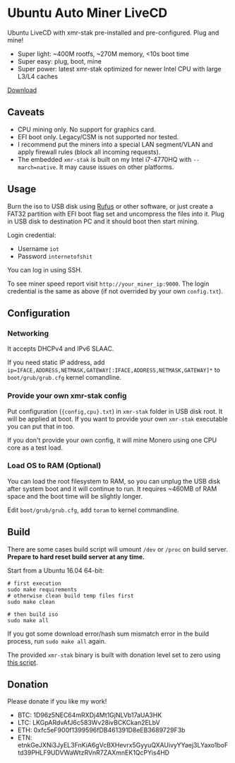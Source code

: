 # Ubuntu Auto Miner LiveCD

Ubuntu LiveCD with xmr-stak pre-installed and pre-configured. Plug and mine!

 * Super light: ~400M rootfs, ~270M memory, <10s boot time
 * Super easy: plug, boot, mine
 * Super power: latest xmr-stak optimized for newer Intel CPU with large L3/L4 caches
 
 [Download](https://github.com/Jamesits/ubuntu-live-miner-x86_64/releases/latest)

## Caveats

 * CPU mining only. No support for graphics card.
 * EFI boot only. Legacy/CSM is not supported nor tested.
 * I recommend put the miners into a special LAN segment/VLAN and apply firewall rules (block all incoming requests).
 * The embedded `xmr-stak` is built on my Intel i7-4770HQ with `--march=native`. It may cause issues on other platforms.

## Usage

Burn the iso to USB disk using [Rufus](https://rufus.akeo.ie/) or other software, or just create a FAT32 partition with EFI boot flag set and uncompress the files into it. Plug in USB disk to destination PC and it should boot then start mining.

Login credential:

 * Username `iot`
 * Password `internetofshit`

You can log in using SSH.

To see miner speed report visit `http://your_miner_ip:9000`. The login credential is the same as above (if not overrided by your own `config.txt`).

## Configuration

### Networking

It accepts DHCPv4 and IPv6 SLAAC.

If you need static IP address, add `ip=IFACE,ADDRESS,NETMASK,GATEWAY[:IFACE,ADDRESS,NETMASK,GATEWAY]*` to `boot/grub/grub.cfg` kernel comandline.

### Provide your own xmr-stak config

Put configuration (`{config,cpu}.txt`) in `xmr-stak` folder in USB disk root. It will be applied at boot. If you want to provide your own `xmr-stak` executable you can put that in too.

If you don't provide your own config, it will mine Monero using one CPU core as a test load.

### Load OS to RAM (Optional)

You can load the root filesystem to RAM, so you can unplug the USB disk after system boot and it will continue to run. It requires ~460MB of RAM space and the boot time will be slightly longer.

Edit `boot/grub/grub.cfg`, add `toram` to kernel commandline.

## Build

There are some cases build script will umount `/dev` or `/proc` on build server. **Prepare to hard reset build server at any time.**

Start from a Ubuntu 16.04 64-bit:

```shell
# first execution
sudo make requirements
# otherwise clean build temp files first
sudo make clean

# then build iso
sudo make all
```

If you got some download error/hash sum mismatch error in the build process, run `sudo make all` again.

The provided `xmr-stak` binary is built with donation level set to zero using [this script](script/compile-xmr-stak.sh).

## Donation

Please donate if you like my work!

 * BTC: 1D96z5NEC64mRXDj4Mt1GjNLVb17aUA3HK
 * LTC: LKGpARdvAfJ6c583Wv28ivBCKCkan2ELbV
 * ETH: 0xfc5eF900f1399596fDB461391D8eEB3689729F3b
 * ETN: etnkGeJXNi3JyEL3FnKiA6gVcBXHevrx5GyyuQXAUivyYYaej3LYaxo1boFtd39PHLF9UDVWaWtzRVnR7ZAXmnEK1QcPYis4HD
